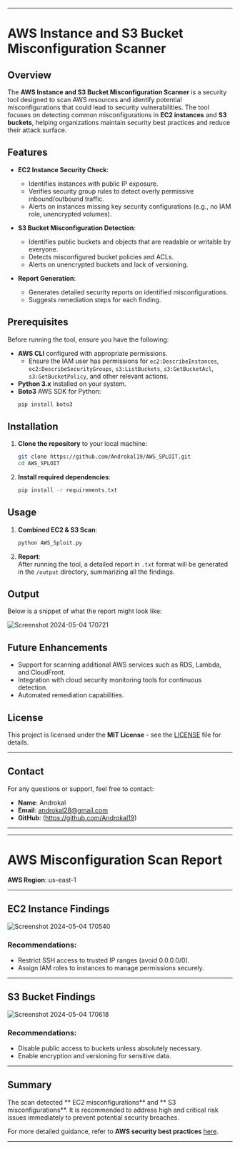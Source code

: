 

---

# **AWS Instance and S3 Bucket Misconfiguration Scanner**

## **Overview**

The **AWS Instance and S3 Bucket Misconfiguration Scanner** is a security tool designed to scan AWS resources and identify potential misconfigurations that could lead to security vulnerabilities. The tool focuses on detecting common misconfigurations in **EC2 instances** and **S3 buckets**, helping organizations maintain security best practices and reduce their attack surface.

## **Features**

- **EC2 Instance Security Check**:
  - Identifies instances with public IP exposure.
  - Verifies security group rules to detect overly permissive inbound/outbound traffic.
  - Alerts on instances missing key security configurations (e.g., no IAM role, unencrypted volumes).

- **S3 Bucket Misconfiguration Detection**:
  - Identifies public buckets and objects that are readable or writable by everyone.
  - Detects misconfigured bucket policies and ACLs.
  - Alerts on unencrypted buckets and lack of versioning.

- **Report Generation**:
  - Generates detailed security reports on identified misconfigurations.
  - Suggests remediation steps for each finding.

## **Prerequisites**

Before running the tool, ensure you have the following:

- **AWS CLI** configured with appropriate permissions.
  - Ensure the IAM user has permissions for `ec2:DescribeInstances`, `ec2:DescribeSecurityGroups`, `s3:ListBuckets`, `s3:GetBucketAcl`, `s3:GetBucketPolicy`, and other relevant actions.
- **Python 3.x** installed on your system.
- **Boto3** AWS SDK for Python:
  ```bash
  pip install boto3
  ```

## **Installation**

1. **Clone the repository** to your local machine:
   ```bash
   git clone https://github.com/Androkal19/AWS_SPLOIT.git
   cd AWS_SPLOIT
   ```

2. **Install required dependencies**:
   ```bash
   pip install -r requirements.txt
   ```

## **Usage**


1. **Combined EC2 & S3 Scan**:
   ```bash
   python AWS_Sploit.py
   ```

2. **Report**:  
   After running the tool, a detailed report in `.txt` format will be generated in the `/output` directory, summarizing all the findings.

## **Output**

Below is a snippet of what the report might look like:

![Screenshot 2024-05-04 170721](https://github.com/user-attachments/assets/40dfbede-5c73-4724-8cb0-f95c960f66b8)

## **Future Enhancements**

- Support for scanning additional AWS services such as RDS, Lambda, and CloudFront.
- Integration with cloud security monitoring tools for continuous detection.
- Automated remediation capabilities.

## **License**

This project is licensed under the **MIT License** - see the [LICENSE](LICENSE) file for details.

---

## **Contact**

For any questions or support, feel free to contact:  
- **Name**: Androkal  
- **Email**: androkal28@gmail.com  
- **GitHub**: (https://github.com/Androkal19)

---


---

# **AWS Misconfiguration Scan Report**
 
**AWS Region**: us-east-1

---

## **EC2 Instance Findings**

![Screenshot 2024-05-04 170540](https://github.com/user-attachments/assets/720e93ab-f975-4f8a-9c1e-834e7f4ae90d)

### **Recommendations**:
- Restrict SSH access to trusted IP ranges (avoid 0.0.0.0/0).
- Assign IAM roles to instances to manage permissions securely.

---

## **S3 Bucket Findings**

![Screenshot 2024-05-04 170618](https://github.com/user-attachments/assets/ea8396d1-ce6a-4b26-897c-312ce3cd195d)

### **Recommendations**:
- Disable public access to buckets unless absolutely necessary.
- Enable encryption and versioning for sensitive data.

---

## **Summary**

The scan detected ** EC2 misconfigurations** and ** S3 misconfigurations**. It is recommended to address high and critical risk issues immediately to prevent potential security breaches.

For more detailed guidance, refer to **AWS security best practices** [here](https://docs.aws.amazon.com/security/).

---
